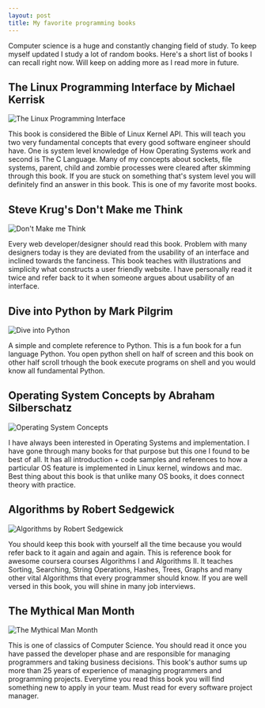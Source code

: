 ```yaml
---
layout: post
title: My favorite programming books
---
```


Computer science is a huge and constantly changing field of study. To keep myself updated I study a lot of random books. Here's a short list of books I can recall right now. Will keep on adding more as I read more in future.

The Linux Programming Interface by Michael Kerrisk
-------------

![The Linux Programming Interface](/public/images/The-linux-programming-interface.png)

This book is considered the Bible of Linux Kernel API. This will teach you two very fundamental concepts that every good software engineer should have. One is system level knowledge of How Operating Systems work and second is The C Language. Many of my concepts about sockets, file systems, parent, child and zombie processes were cleared after skimming through this book. If you are stuck on something that's system level you will definitely find an answer in this book. This is one of my favorite most books.

Steve Krug's Don't Make me Think
--------------------------
![Don't Make me Think](/public/images/dont-make-me-think-steve-krug.jpg)

Every web developer/designer should read this book. Problem with many designers today is they are deviated from the usability of an interface and inclined towards the fanciness. This book teaches with illustrations and simplicity what constructs a user friendly website. I have personally read it twice and refer back to it when someone argues about usability of an interface.

Dive into Python by Mark Pilgrim
------------------------
![Dive into Python](/public/images/dive-into-python-mark-pilgrim.jpg)

A simple and complete reference to Python. This is a fun book for a fun language Python. You open python shell on half of screen and this book on other half scroll trhough the book execute programs on shell and you would know all fundamental Python.

Operating System Concepts by Abraham Silberschatz
----------------------------
![Operating System Concepts](/public/images/operating-system-concepts-abraham-silberschatz.jpg)

I have always been interested in Operating Systems and implementation. I have gone through many books for that purpose but this one I found to be best of all. It has all introduction + code samples and references to how a particular OS feature is implemented in Linux kernel, windows and mac. Best thing about this book is that unlike many OS books, it does connect theory with practice.

Algorithms by Robert Sedgewick
----------------------
![Algorithms by Robert Sedgewick](/public/images/algorithms-robert-sedgweck.png)

You should keep this book with yourself all the time because you would refer back to it again and again and again. This is reference book for awesome coursera courses Algorithms I and Algorithms II. It teaches Sorting, Searching, String Operations, Hashes, Trees, Graphs and many other vital Algorithms that every programmer should know. If you are well versed in this book, you will shine in many job interviews.

The Mythical Man Month
------------------------
![The Mythical Man Month](/public/images/the-mythical-man-month.jpg)

This is one of classics of Computer Science. You should read it once you have passed the developer phase and are responsible for managing programmers and taking business decisions. This book's author sums up more than 25 years of experience of managing programmers and programming projects. Everytime you read thiss book you will find something new to apply in your team. Must read for every software project manager.